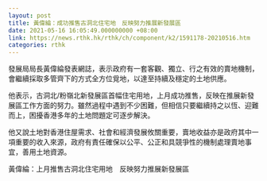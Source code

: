 ```yaml
---
layout: post
title: 黃偉綸：成功推售古洞北住宅地　反映努力推展新發展區
date: 2021-05-16 16:05:49.000000000 +08:00
link: https://news.rthk.hk/rthk/ch/component/k2/1591178-20210516.htm
categories: rthk
---
```


發展局局長黃偉綸發表網誌，表示政府有一套客觀、獨立、行之有效的賣地機制，會繼續採取多管齊下的方式全方位覓地，以達至持續及穩定的土地供應。

他表示，古洞北/粉嶺北新發展區首幅住宅用地，上月成功推售，反映在推展新發展區工作方面的努力。雖然過程中遇到不少困難，但相信只要繼續持之以恆、迎難而上，困擾香港多年的土地問題定可逐步解決。

他又說土地對香港住屋需求、社會和經濟發展攸關重要，賣地收益亦是政府其中一項重要的收入來源，政府有責任確保以公平、公正和具競爭性的機制處理賣地事宜，善用土地資源。

黃偉綸：上月推售古洞北住宅用地　反映努力推展新發展區
